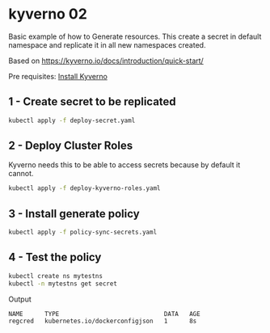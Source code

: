 # kyverno 02

Basic example of how to Generate resources.
This create a secret in default namespace and replicate it in all new namespaces created.

Based on https://kyverno.io/docs/introduction/quick-start/

Pre requisites: [Install Kyverno](../readme.md)


## 1 - Create secret to be replicated

```bash
kubectl apply -f deploy-secret.yaml
```

## 2 - Deploy Cluster Roles
Kyverno needs this to be able to access secrets because by default it cannot.

```bash
kubectl apply -f deploy-kyverno-roles.yaml
```

## 3 - Install generate policy

```bash
kubectl apply -f policy-sync-secrets.yaml
```

## 4 - Test the policy

```bash
kubectl create ns mytestns
kubectl -n mytestns get secret
```
Output
```bash
NAME      TYPE                             DATA   AGE
regcred   kubernetes.io/dockerconfigjson   1      8s
```